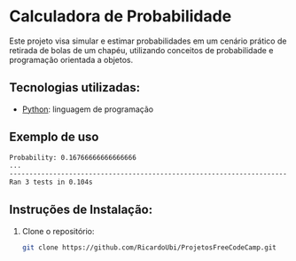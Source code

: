 # Calculadora de Probabilidade

 Este projeto visa simular e estimar probabilidades em um cenário prático de retirada de bolas de um chapéu, utilizando conceitos de probabilidade e programação orientada a objetos.

## Tecnologias utilizadas:

* [Python](https://www.python.org/): linguagem de programação
  

## Exemplo de uso

```bash
Probability: 0.16766666666666666
...
----------------------------------------------------------------------
Ran 3 tests in 0.104s
```

## Instruções de Instalação:
1. Clone o repositório:
   ```bash
   git clone https://github.com/RicardoUbi/ProjetosFreeCodeCamp.git

